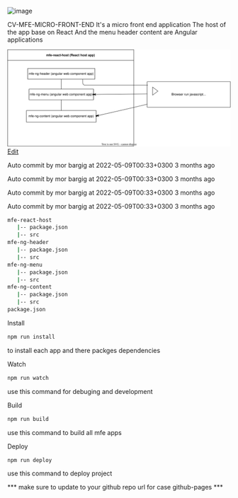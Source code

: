 ![image](https://user-images.githubusercontent.com/51287453/182680426-4debf630-4573-48bc-a846-40ca7b281830.png)


CV-MFE-MICRO-FRONT-END
It's a micro front end application 
The host of the app base on React 
And the menu header content are Angular applications

![Diagram](https://github.com/morbargig/CV-mfe-micro-front-end/blob/main/diagram.drawio.svg)
<br>
<a href="https://app.diagrams.net/#Hmorbargig%2FCV-mfe-micro-front-end%2Fmain%2Fdiagram.drawio.svg" target="_blank" >Edit</a>


Auto commit by mor bargig at 2022-05-09T00:33+0300
3 months ago

Auto commit by mor bargig at 2022-05-09T00:33+0300
3 months ago

Auto commit by mor bargig at 2022-05-09T00:33+0300
3 months ago

Auto commit by mor bargig at 2022-05-09T00:33+0300
3 months ago


```bash
mfe-react-host
   |-- package.json
   |-- src
mfe-ng-header
   |-- package.json
   |-- src
mfe-ng-menu
   |-- package.json
   |-- src
mfe-ng-content
   |-- package.json
   |-- src
package.json
```

Install

```bash
npm run install
```
to install each app and there packges dependencies


Watch

```bash
npm run watch
```
use this command for debuging and development

Build

```bash
npm run build
```
use this command to build all mfe apps

Deploy

```bash
npm run deploy
```
use this command to deploy project

*** make sure to update to your github repo url for case github-pages ***
